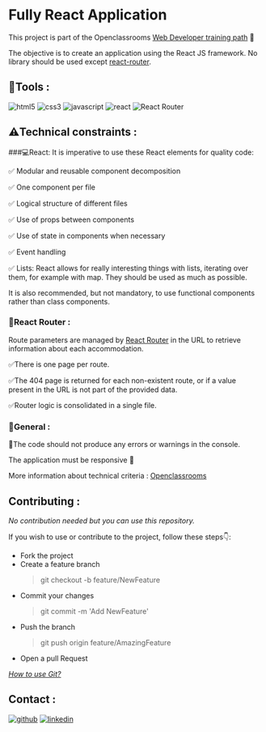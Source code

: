 # Fully React Application

This project is part of the Openclassrooms [Web Developer training path](https://openclassrooms.com/fr/paths/899-developpeur-web) :rocket:

The objective is to create an application using the React JS framework. No library should be used except [react-router](https://reactrouter.com/en/main).

## :wrench:Tools :

![html5](https://img.shields.io/badge/html5-%23E34F26.svg?style=for-the-badge&logo=html5&logoColor=white)
![css3](https://img.shields.io/badge/css3-%231572B6.svg?style=for-the-badge&logo=css3&logoColor=white)
![javascript](https://img.shields.io/badge/JavaScript-F7DF1E?logo=JavaScript&logoColor=000&style=flat-square)
![react](https://shields.io/badge/react-black?logo=react&style=for-the-badge)
![React Router](https://img.shields.io/badge/-React%20Router-CA4245?logo=react-router)

## :warning:Technical constraints :

###:computer:React:
It is imperative to use these React elements for quality code:

:white_check_mark: Modular and reusable component decomposition

:white_check_mark: One component per file

:white_check_mark: Logical structure of different files

:white_check_mark: Use of props between components

:white_check_mark: Use of state in components when necessary

:white_check_mark: Event handling

:white_check_mark: Lists: React allows for really interesting things with lists, iterating over them, for example with map. They should be used as much as possible.

It is also recommended, but not mandatory, to use functional components rather than class components.

### :page_with_curl:React Router :

Route parameters are managed by [React Router](https://reactrouter.com/en/main) in the URL to retrieve information about each accommodation.

:white_check_mark:There is one page per route.

:white_check_mark:The 404 page is returned for each non-existent route, or if a value present in the URL is not part of the provided data.

:white_check_mark:Router logic is consolidated in a single file.

### :page_with_curl:General :

:construction:The code should not produce any errors or warnings in the console.

The application must be responsive :triangular_ruler:

More information about technical criteria : [Openclassrooms](https://openclassrooms.com/)

## Contributing :

_No contribution needed but you can use this repository._

If you wish to use or contribute to the project, follow these steps:point_down::

- Fork the project
- Create a feature branch
  > git checkout -b feature/NewFeature
- Commit your changes
  > git commit -m 'Add NewFeature'
- Push the branch
  > git push origin feature/AmazingFeature
- Open a pull Request

_[How to use Git?](https://docs.github.com/fr/get-started/using-git/about-git)_

## Contact :

[![github](https://img.shields.io/badge/GitHub-100000?style=for-the-badge&logo=github&logoColor=white)](https://github.com/gtcore902)
[![linkedin](https://img.shields.io/badge/LinkedIn-0077B5?style=for-the-badge&logo=linkedin&logoColor=white)](https://linkedin.com/in/ga%C3%ABtan-tremois-a956a91a3)
